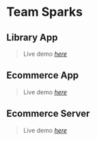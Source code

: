 
# Team Sparks

## Library App
> Live demo [_here_](https://deploy-preview-84--sweet-cannoli-38633d.netlify.app/)

## Ecommerce App
> Live demo [_here_](https://github.com/Team-Sparks-200/Ecommerce_Site_FrontEnd.git)

## Ecommerce Server
> Live demo [_here_](https://deploy-preview-84--sweet-cannoli-38633d.netlify.app/)
